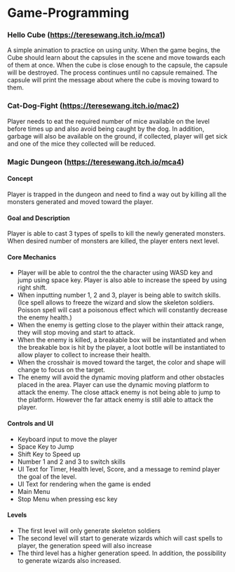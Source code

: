 # Game-Programming
### Hello Cube (https://teresewang.itch.io/mca1)
A simple animation to practice on using unity. 
When the game begins, the Cube should learn about the capsules in the scene and move towards each of them at once. When the cube is close enough to the capsule, the capsule will be destroyed. The process continues until no capsule remained. The capsule will print the message about where the cube is moving toward to them. 

### Cat-Dog-Fight (https://teresewang.itch.io/mac2)
Player needs to eat the required number of mice available on the level before times up and also avoid being caught by the dog. In addition, garbage will also be available on the ground, if collected, player will get sick and one of the mice they collected will be reduced.  

### Magic Dungeon (https://teresewang.itch.io/mca4)
#### Concept
Player is trapped in the dungeon and need to find a way out by killing all the monsters generated and moved toward the player.
#### Goal and Description
Player is able to cast 3 types of spells to kill the newly generated monsters. When desired number of monsters are killed, the player enters next level.
#### Core Mechanics
- Player will be able to control the the character using WASD key and jump using space key. Player is also able to increase the speed by using right shift.
- When inputting number 1, 2 and 3, player is being able to switch skills. (Ice spell allows to freeze the wizard and slow the skeleton soldiers. Poisson spell will cast a poisonous effect which will constantly decrease the enemy health.)
- When the enemy is getting close to the player within their attack range, they will stop moving and start to attack.
- When the enemy is killed, a breakable box will be instantiated and when the breakable box is hit by the player, a loot bottle will be instantiated to allow player to collect to increase their health.
- When the crosshair is moved toward the target, the color and shape will change to focus on the target.
- The enemy will avoid the dynamic moving platform and other obstacles placed in the area. Player can use the dynamic moving platform to attack the enemy. The close attack enemy is not being able to jump to the platform. However the far attack enemy is still able to attack the player.
#### Controls and UI
- Keyboard input to move the player
- Space Key to Jump
- Shift Key to Speed up
- Number 1 and 2 and 3 to switch skills
- UI Text for Timer, Health level, Score, and a message to remind player the goal of the level.
- UI Text for rendering when the game is ended
- Main Menu
- Stop Menu when pressing esc key
#### Levels
- The first level will only generate skeleton soldiers
- The second level will start to generate wizards which will cast spells to player, the generation speed will also increase
- The third level has a higher generation speed. In addition, the possibility to generate wizards also increased.

